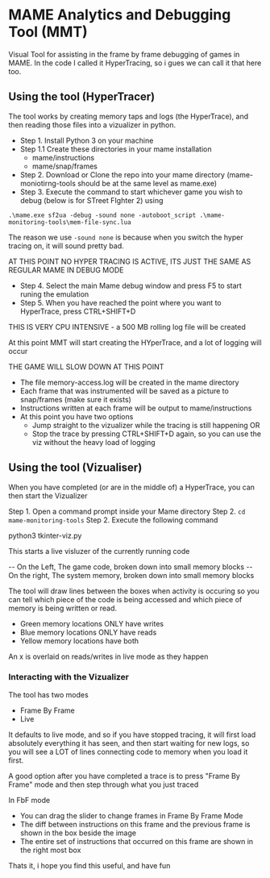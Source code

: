 # MAME Analytics and Debugging Tool (MMT)
Visual Tool for assisting in the frame by frame debugging of games in MAME.
In the code I called it HyperTracing, so i gues we can call it that here too.

## Using the tool (HyperTracer)

The tool works by creating memory taps and logs (the HyperTrace), and then reading those files into a vizualizer in python.

- Step 1. Install Python 3 on your machine
- Step 1.1 Create these directories in your mame installation
   - mame/instructions
   - mame/snap/frames
- Step 2. Download or Clone the repo into your mame directory (mame-moniotirng-tools should be at the same level as mame.exe)
- Step 3. Execute the command to start whichever game you wish to debug (below is for STreet FIghter 2) using

`.\mame.exe sf2ua -debug -sound none -autoboot_script .\mame-monitoring-tools\mem-file-sync.lua`

The reason we use `-sound none` is because when you switch the hyper tracing on, it will sound pretty bad.

AT THIS POINT NO HYPER TRACING IS ACTIVE, ITS JUST THE SAME AS REGULAR MAME IN DEBUG MODE

- Step 4. Select the main Mame debug window and press F5 to start runing the emulation
- Step 5. When you have reached the point where you want to HyperTrace, press CTRL+SHIFT+D

THIS IS VERY CPU INTENSIVE - a 500 MB rolling log file will be created

At this point MMT will start creating the HYperTrace, and a lot of logging will occur

THE GAME WILL SLOW DOWN AT THIS POINT

- The file memory-access.log will be created in the mame directory
- Each frame that was instrumented will be saved as a picture to snap/frames (make sure it exists)
- Instructions written at each frame will be output to mame/instructions
- At this point you have two options
   - Jump straight to the vizualizer while the tracing is still happening OR
   - Stop the trace by pressing CTRL+SHIFT+D again, so you can use the viz without the heavy load of logging

## Using the tool (Vizualiser)
When you have completed (or are in the middle of) a HyperTrace, you can then start the Vizualizer

Step 1. Open a command prompt inside your Mame directory
Step 2. `cd mame-monitoring-tools`
Step 2. Execute the following command

python3 tkinter-viz.py

This starts a live visluzer of the currently running code

-- On the Left, The game code, broken down into small memory blocks
-- On the right, The system memory, broken down into small memory blocks

The tool will draw lines between the boxes when activity is occuring so you can tell which piece of the code is being accessed
and which piece of memory is being written or read.
 - Green memory locations ONLY have writes
 - Blue memory locations ONLY have reads
 - Yellow memory locations have both

An x is overlaid on reads/writes in live mode as they happen

### Interacting with the Vizualizer

The tool has two modes
- Frame By Frame
- Live

It defaults to live mode, and so if you have stopped tracing, it will first load absolutely everything it has seen, 
and then start waiting for new logs, so you will see a LOT of lines connecting code to memory when you load it first.

A good option after you have completed a trace is to press "Frame By Frame" mode and then step through what you just traced

In FbF mode

- You can drag the slider to change frames in Frame By Frame Mode
- The diff between instructions on this frame and the previous frame is shown in the box beside the image
- The entire set of instructions that occurred on this frame are shown in the right most box

Thats it, i hope you find this useful, and have fun






